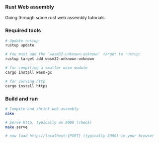 ### Rust Web assembly

Going through some rust web assembly tutorials

### Required tools

```bash
# Update rustup
rustup update

# You must add the `wasm32-unknown-unknown` target to rustup:
rustup target add wasm32-unknown-unknown

# for compiling a smaller wasm module
cargo install wasm-gc

# for serving http
cargo install https
```

### Build and run

```bash
# Compile and shrink web assembly
make

# Serve http, typically on 8000 (check)
make serve

# now load http://localhost:{PORT} (typically 8000) in your browser
```
